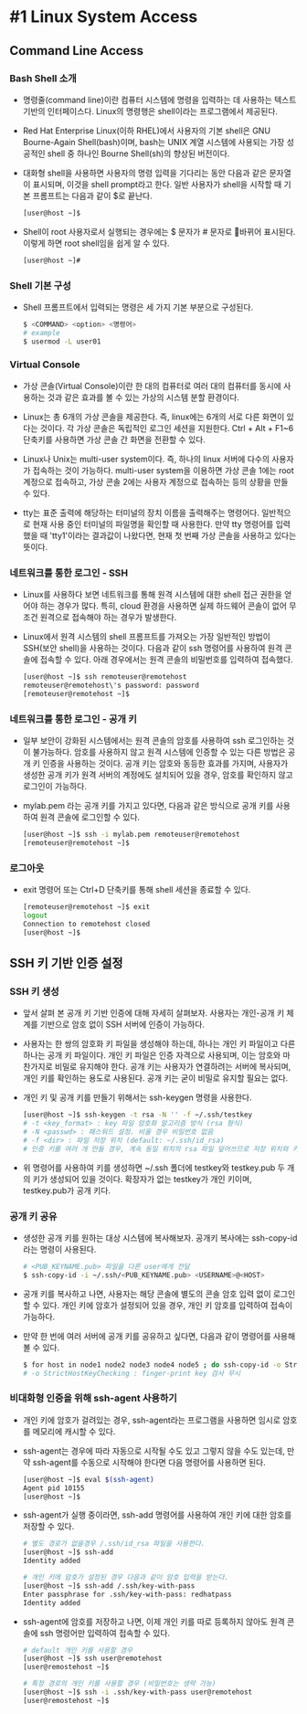 # #1 Linux System Access

## Command Line Access

### Bash Shell 소개

- 명령줄(command line)이란 컴퓨터 시스템에 명령을 입력하는 데 사용하는 텍스트 기반의 인터페이스다. Linux의 명령행은 shell이라는 프로그램에서 제공된다.

- Red Hat Enterprise Linux(이하 RHEL)에서 사용자의 기본 shell은 GNU Bourne-Again Shell(bash)이며, bash는 UNIX 계열 시스템에 사용되는 가장 성공적인 shell 중 하나인 Bourne Shell(sh)의 향상된 버전이다.

- 대화형 shell을 사용하면 사용자의 명령 입력을 기다리는 동안 다음과 같은 문자열이  표시되며, 이것을 shell prompt라고 한다. 일반 사용자가 shell을 시작할 때 기본 프롬프트는 다음과 같이 $로 끝난다.

    ```bash
    [user@host ~]$
    ```

- Shell이 root 사용자로서 실행되는 경우에는 $ 문자가 # 문자로 바뀌어 표시된다. 이렇게 하면 root shell임을 쉽게 알 수 있다.

    ```bash
    [user@host ~]#
    ```

### Shell 기본 구성

- Shell 프롬프트에서 입력되는 명령은 세 가지 기본 부분으로 구성된다.

    ```bash
    $ <COMMAND> <option> <명령어>
    # example
    $ usermod -L user01
    ```

### Virtual Console

- 가상 콘솔(Virtual Console)이란 한 대의 컴퓨터로 여러 대의 컴퓨터를 동시에 사용하는 것과 같은 효과를 볼 수 있는 가상의 시스템 분할 환경이다.

- Linux는 총 6개의 가상 콘솔을 제공한다. 즉, linux에는 6개의 서로 다른 화면이 있다는 것이다. 각 가상 콘솔은 독립적인 로그인 세션을 지원한다. Ctrl + Alt + F1~6 단축키를 사용하면 가상 콘솔 간 화면을 전환할 수 있다.
  
- Linux나 Unix는 multi-user system이다. 즉, 하나의 linux 서버에 다수의 사용자가 접속하는 것이 가능하다. multi-user system을 이용하면 가상 콘솔 1에는 root 계정으로 접속하고, 가상 콘솔 2에는 사용자 계정으로 접속하는 등의 상황을 만들 수 있다.

- tty는 표준 출력에 해당하는 터미널의 장치 이름을 출력해주는 명령어다. 일반적으로 현재 사용 중인 터미널의 파일명을 확인할 때 사용한다. 만약 tty 명령어를 입력했을 때 'tty1'이라는 결과값이 나왔다면, 현재 첫 번째 가상 콘솔을 사용하고 있다는 뜻이다.

### 네트워크를 통한 로그인 - SSH

- Linux를 사용하다 보면 네트워크를 통해 원격 시스템에 대한 shell 접근 권한을 얻어야 하는 경우가 많다. 특히, cloud 환경을 사용하면 실제 하드웨어 콘솔이 없어 무조건 원격으로 접속해야 하는 경우가 발생한다.

- Linux에서 원격 시스템의 shell 프롬프트를 가져오는 가장 일반적인 방법이 SSH(보안 shell)을 사용하는 것이다. 다음과 같이 ssh 명령어를 사용하여 원격 콘솔에 접속할 수 있다. 아래 경우에서는 원격 콘솔의 비밀번호를 입력하여 접속했다.

    ```bash
    [user@host ~]$ ssh remoteuser@remotehost
    remoteuser@remotehost\'s password: password
    [remoteuser@remotehost ~]$
    ```

### 네트워크를 통한 로그인 - 공개 키

- 일부 보안이 강화된 시스템에서는 원격 콘솔의 암호를 사용하여 ssh 로그인하는 것이 불가능하다. 암호를 사용하지 않고 원격 시스템에 인증할 수 있는 다른 방법은 공개 키 인증을 사용하는 것이다. 공개 키는 암호와 동등한 효과를 가지며, 사용자가 생성한 공개 키가 원격 서버의 계정에도 설치되어 있을 경우, 암호를 확인하지 않고 로그인이 가능하다.

- mylab.pem 라는 공개 키를 가지고 있다면, 다음과 같은 방식으로 공개 키를 사용하여 원격 콘솔에 로그인할 수 있다.

    ```bash
    [user@host ~]$ ssh -i mylab.pem remoteuser@remotehost
    [remoteuser@remotehost ~]$
    ```

### 로그아웃

- exit 명령어 또는 Ctrl+D 단축키를 통해 shell 세션을 종료할 수 있다.

    ```bash
    [remoteuser@remotehost ~]$ exit
    logout
    Connection to remotehost closed
    [user@host ~]$ 
    ```

## SSH 키 기반 인증 설정

### SSH 키 생성

- 앞서 살펴 본 공개 키 기반 인증에 대해 자세히 살펴보자. 사용자는 개인-공개 키 체계를 기반으로 암호 없이 SSH 서버에 인증이 가능하다.
  
- 사용자는 한 쌍의 암호화 키 파일을 생성해야 하는데, 하나는 개인 키 파일이고 다른 하나는 공개 키 파일이다. 개인 키 파일은 인증 자격으로 사용되며, 이는 암호와 마찬가지로 비밀로 유지해야 한다. 공개 키는 사용자가 연결하려는 서버에 복사되며, 개인 키를 확인하는 용도로 사용된다. 공개 키는 굳이 비밀로 유지할 필요는 없다.

- 개인 키 및 공개 키를 만들기 위해서는 ssh-keygen 명령을 사용한다.

    ```bash
    [user@host ~]$ ssh-keygen -t rsa -N '' -f ~/.ssh/testkey
    # -t <key_format> : key 파일 암호화 알고리즘 방식 (rsa 형식)
    # -N <passwd> : 패스워드 설정. 비울 경우 비밀번호 없음
    # -f <dir> : 파일 저장 위치 (default: ~/.ssh/id_rsa)
    # 인증 키를 여러 개 만들 경우, 계속 동일 위치의 rsa 파일 덮어쓰므로 저장 위치와 키 이름을 구분하는 것이 좋다.
    ```

- 위 명령어를 사용하여 키를 생성하면 ~/.ssh 폴더에 testkey와 testkey.pub 두 개의 키가 생성되어 있을 것이다. 확장자가 없는 testkey가 개인 키이며, testkey.pub가 공개 키다.

### 공개 키 공유

- 생성한 공개 키를 원하는 대상 시스템에 복사해보자. 공개키 복사에는 ssh-copy-id 라는 명령이 사용된다.

    ```bash
    # <PUB_KEYNAME.pub> 파일을 다른 user에게 전달
    $ ssh-copy-id -i ~/.ssh/<PUB_KEYNAME.pub> <USERNAME>@<HOST>
    ```

- 공개 키를 복사하고 나면, 사용자는 해당 콘솔에 별도의 콘솔 암호 입력 없이 로그인할 수 있다. 개인 키에 암호가 설정되어 있을 경우, 개인 키 암호를 입력하여 접속이 가능하다.

- 만약 한 번에 여러 서버에 공개 키를 공유하고 싶다면, 다음과 같이 명령어를 사용해볼 수 있다.

    ```bash
    $ for host in node1 node2 node3 node4 node5 ; do ssh-copy-id -o StrictHostKeyChecking=no root@$host ;
    # -o StrictHostKeyChecking : finger-print key 검사 무시
    ```

### 비대화형 인증을 위해 ssh-agent 사용하기

- 개인 키에 암호가 걸려있는 경우, ssh-agent라는 프로그램을 사용하면 임시로 암호를 메모리에 캐시할 수 있다.
  
- ssh-agent는 경우에 따라 자동으로 시작될 수도 있고 그렇지 않을 수도 있는데, 만약 ssh-agent를 수동으로 시작해야 한다면 다음 명령어를 사용하면 된다.

    ```bash
    [user@host ~]$ eval $(ssh-agent)
    Agent pid 10155
    [user@host ~]$
    ```

- ssh-agent가 실행 중이라면, ssh-add 명령어를 사용하여 개인 키에 대한 암호를 저장할 수 있다.

    ```bash
    # 별도 경로가 없을경우 /.ssh/id_rsa 파일을 사용한다.
    [user@host ~]$ ssh-add
    Identity added

    # 개인 키에 암호가 설정된 경우 다음과 같이 암호 입력을 받는다.
    [user@host ~]$ ssh-add /.ssh/key-with-pass
    Enter passphrase for .ssh/key-with-pass: redhatpass
    Identity added
    ```

- ssh-agent에 암호를 저장하고 나면, 이제 개인 키를 따로 등록하지 않아도 원격 콘솔에 ssh 명령어만 입력하여 접속할 수 있다.

    ```bash
    # default 개인 키를 사용할 경우
    [user@host ~]$ ssh user@remotehost
    [user@remostehost ~]$

    # 특정 경로의 개인 키를 사용할 경우 (비밀번호는 생략 가능)
    [user@host ~]$ ssh -i .ssh/key-with-pass user@remotehost
    [user@remostehost ~]$
    ```


